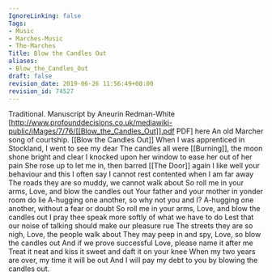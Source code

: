 ```yaml
---
IgnoreLinking: false
Tags:
- Music
- Marches-Music
- The-Marches
Title: Blow the Candles Out
aliases:
- Blow_the_Candles_Out
draft: false
revision_date: 2019-06-26 11:56:49+00:00
revision_id: 74527
---
```


Traditional.
Manuscript by Aneurin Redman-White [http://www.profounddecisions.co.uk/mediawiki-public/iMages/7/76/[[Blow_the_Candles_Out]].pdf PDF] here
An old Marcher song of courtship. 
[[Blow the Candles Out]]
When I was apprenticed in Stockland, I went to see my dear
The candles all were [[Burning]], the moon shone bright and clear
I knocked upon her window to ease her out of her pain
She rose up to let me in, then barred [[The Door]] again
I like well your behaviour and this I often say
I cannot rest contented when I am far away
The roads they are so muddy, we cannot walk about
So roll me in your arms, Love, and blow the candles out
Your father and your mother in yonder room do lie
A-hugging one another, so why not you and I?
A-hugging one another, without a fear or doubt
So roll me in your arms, Love, and blow the candles out	
I pray thee speak more softly of what we have to do
Lest that our noise of talking should make our pleasure rue
The streets they are so nigh, Love, the people walk about
They may peep in and spy, Love, so blow the candles out
And if we prove successful Love, please name it after me
Treat it neat and kiss it sweet and daft it on your knee
When my two years are over, my time it will be out
And I will pay my debt to you by blowing the candles out.